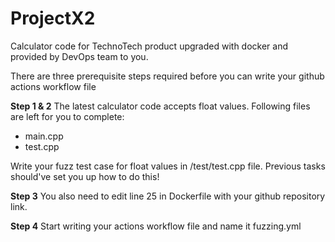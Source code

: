 # ProjectX2

Calculator code for TechnoTech product upgraded with docker and provided by DevOps team to you.

There are three prerequisite steps required before you can write your github actions workflow file

**Step 1 & 2**
The latest calculator code accepts float values. Following files are left for you to complete:
- main.cpp
- test.cpp

Write your fuzz test case for float values in /test/test.cpp file. Previous tasks should've set you up how to do this!

**Step 3**
You also need to edit line 25 in Dockerfile with your github repository link. 

**Step 4**
Start writing your actions workflow file and name it fuzzing.yml
